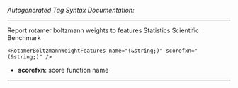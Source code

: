 _Autogenerated Tag Syntax Documentation:_

---
Report rotamer boltzmann weights to features Statistics Scientific Benchmark

```
<RotamerBoltzmannWeightFeatures name="(&string;)" scorefxn="(&string;)" />
```

-   **scorefxn**: score function name

---
